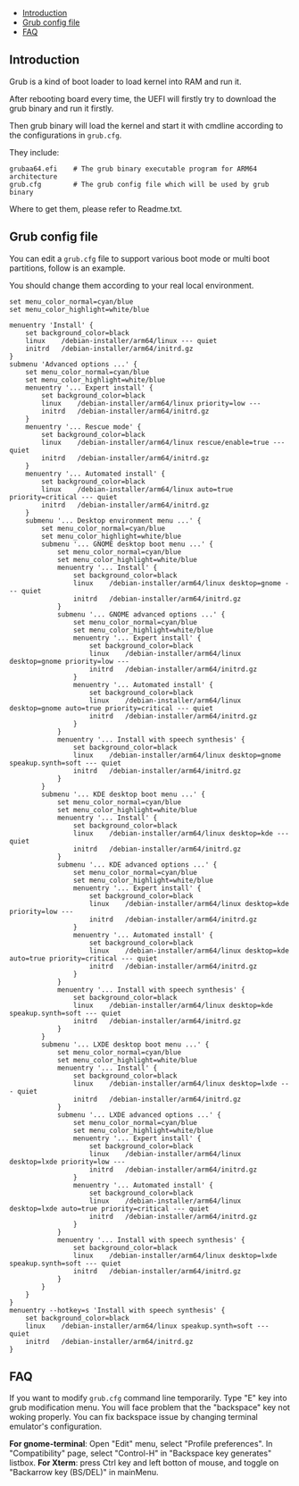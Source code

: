* [Introduction](#1)
* [Grub config file](#2)
* [FAQ](#3)

## <a name="1">Introduction</a>

Grub is a kind of boot loader to load kernel into RAM and run it.

After rebooting board every time, the UEFI will firstly try to download the grub binary and run it firstly.

Then grub binary will load the kernel and start it with cmdline according to the configurations in `grub.cfg`.

They include:
```
grubaa64.efi    # The grub binary executable program for ARM64 architecture
grub.cfg        # The grub config file which will be used by grub binary
```
Where to get them, please refer to Readme.txt.

## <a name="2">Grub config file</a>

You can edit a `grub.cfg` file to support various boot mode or multi boot partitions, follow is an example.

You should change them according to your real local environment.
```
set menu_color_normal=cyan/blue
set menu_color_highlight=white/blue

menuentry 'Install' {
    set background_color=black
    linux    /debian-installer/arm64/linux --- quiet
    initrd   /debian-installer/arm64/initrd.gz
}
submenu 'Advanced options ...' {
    set menu_color_normal=cyan/blue
    set menu_color_highlight=white/blue
    menuentry '... Expert install' {
        set background_color=black
        linux    /debian-installer/arm64/linux priority=low ---
        initrd   /debian-installer/arm64/initrd.gz
    }
    menuentry '... Rescue mode' {
        set background_color=black
        linux    /debian-installer/arm64/linux rescue/enable=true --- quiet
        initrd   /debian-installer/arm64/initrd.gz
    }
    menuentry '... Automated install' {
        set background_color=black
        linux    /debian-installer/arm64/linux auto=true priority=critical --- quiet
        initrd   /debian-installer/arm64/initrd.gz
    }
    submenu '... Desktop environment menu ...' {
        set menu_color_normal=cyan/blue
        set menu_color_highlight=white/blue
        submenu '... GNOME desktop boot menu ...' {
            set menu_color_normal=cyan/blue
            set menu_color_highlight=white/blue
            menuentry '... Install' {
                set background_color=black
                linux    /debian-installer/arm64/linux desktop=gnome --- quiet
                initrd   /debian-installer/arm64/initrd.gz
            }
            submenu '... GNOME advanced options ...' {
                set menu_color_normal=cyan/blue
                set menu_color_highlight=white/blue
                menuentry '... Expert install' {
                    set background_color=black
                    linux    /debian-installer/arm64/linux desktop=gnome priority=low ---
                    initrd   /debian-installer/arm64/initrd.gz
                }
                menuentry '... Automated install' {
                    set background_color=black
                    linux    /debian-installer/arm64/linux desktop=gnome auto=true priority=critical --- quiet
                    initrd   /debian-installer/arm64/initrd.gz
                }
            }
            menuentry '... Install with speech synthesis' {
                set background_color=black
                linux    /debian-installer/arm64/linux desktop=gnome speakup.synth=soft --- quiet
                initrd   /debian-installer/arm64/initrd.gz
            }
        }
        submenu '... KDE desktop boot menu ...' {
            set menu_color_normal=cyan/blue
            set menu_color_highlight=white/blue
            menuentry '... Install' {
                set background_color=black
                linux    /debian-installer/arm64/linux desktop=kde --- quiet
                initrd   /debian-installer/arm64/initrd.gz
            }
            submenu '... KDE advanced options ...' {
                set menu_color_normal=cyan/blue
                set menu_color_highlight=white/blue
                menuentry '... Expert install' {
                    set background_color=black
                    linux    /debian-installer/arm64/linux desktop=kde priority=low ---
                    initrd   /debian-installer/arm64/initrd.gz
                }
                menuentry '... Automated install' {
                    set background_color=black
                    linux    /debian-installer/arm64/linux desktop=kde auto=true priority=critical --- quiet
                    initrd   /debian-installer/arm64/initrd.gz
                }
            }
            menuentry '... Install with speech synthesis' {
                set background_color=black
                linux    /debian-installer/arm64/linux desktop=kde speakup.synth=soft --- quiet
                initrd   /debian-installer/arm64/initrd.gz
            }
        }
        submenu '... LXDE desktop boot menu ...' {
            set menu_color_normal=cyan/blue
            set menu_color_highlight=white/blue
            menuentry '... Install' {
                set background_color=black
                linux    /debian-installer/arm64/linux desktop=lxde --- quiet
                initrd   /debian-installer/arm64/initrd.gz
            }
            submenu '... LXDE advanced options ...' {
                set menu_color_normal=cyan/blue
                set menu_color_highlight=white/blue
                menuentry '... Expert install' {
                    set background_color=black
                    linux    /debian-installer/arm64/linux desktop=lxde priority=low ---
                    initrd   /debian-installer/arm64/initrd.gz
                }
                menuentry '... Automated install' {
                    set background_color=black
                    linux    /debian-installer/arm64/linux desktop=lxde auto=true priority=critical --- quiet
                    initrd   /debian-installer/arm64/initrd.gz
                }
            }
            menuentry '... Install with speech synthesis' {
                set background_color=black
                linux    /debian-installer/arm64/linux desktop=lxde speakup.synth=soft --- quiet
                initrd   /debian-installer/arm64/initrd.gz
            }
        }
    }
}
menuentry --hotkey=s 'Install with speech synthesis' {
    set background_color=black
    linux    /debian-installer/arm64/linux speakup.synth=soft --- quiet
    initrd   /debian-installer/arm64/initrd.gz
}
```
## <a name="3">FAQ</a>

If you want to modify `grub.cfg` command line temporarily. Type "E" key into grub modification menu. You will face problem that the "backspace" key not woking properly. You can fix backspace issue by changing terminal emulator's configuration.

**For gnome-terminal**: Open "Edit" menu, select "Profile preferences".
In "Compatibility" page, select "Control-H" in "Backspace key generates" listbox.
**For Xterm**: press Ctrl key and left botton of mouse, and toggle on "Backarrow key (BS/DEL)" in mainMenu.
